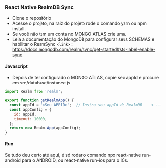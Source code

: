 ### React Native RealmDB Sync

- Clone o repositório
- Acesse o projeto, na raiz do projeto  rode o comando yarn ou npm install.
- Se você não tem um conta no MONGO ATLAS crie uma.
- Leia a documentação do MongoDB para configurar seus SCHEMAS e habilitar o ReamSync
`<link>` : https://docs.mongodb.com/realm/sync/get-started#std-label-enable-sync



#### Javascript
-  Depois de ter configurado o MONGO ATLAS, copie seu appId  e procure em src/database/instance.js

```javascript
import Realm from 'realm';

export function getRealmApp() {
  const appId = '<Seu APPID>';  // Insira seu appId do RealmDB    < -------
  const appConfig = {
    id: appId,
    timeout: 10000,
  };
  return new Realm.App(appConfig);
}
```
#### Run
 Se tudo deu certo até aqui, é só rodar o comando npx react-native run-android para o ANDROID, ou react-native run-ios para o IOs.